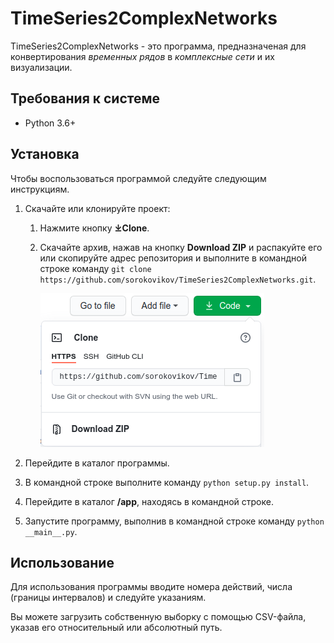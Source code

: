 TimeSeries2ComplexNetworks
==========================
TimeSeries2ComplexNetworks - это программа, предназначеная для конвертирования 
*временных рядов* в *комплексные сети* и их визуализации.

Требования к системе
-----------------------
* Python 3.6+

Установка
---------
Чтобы воспользоваться программой следуйте следующим инструкциям.
1. Скачайте или клонируйте проект:
    1. Нажмите кнопку **⤓Clone**.
    2. Скачайте архив, нажав на кнопку **Download ZIP** и распакуйте его или
    скопируйте адрес репозитория и выполните в командной строке команду 
    `git clone https://github.com/sorokovikov/TimeSeries2ComplexNetworks.git`.
    
        ![Кнопка скачивание архива и адрес ссылки репозитория](readme_images/archive_link.png)

2. Перейдите в каталог программы.
3. В командной строке выполните команду `python setup.py install`.
4. Перейдите в каталог **/app**, находясь в командной строке.
5. Запустите программу, выполнив в командной строке команду `python __main__.py`.

Использование
-------------
Для использования программы вводите номера действий, числа (границы интервалов) и 
следуйте указаниям.

Вы можете загрузить собственную выборку с помощью CSV-файла, 
указав его относительный или абсолютный путь.